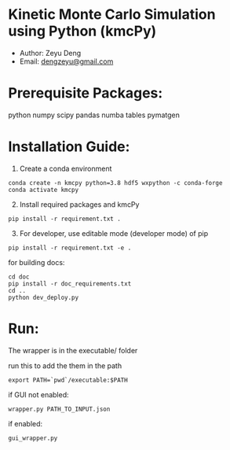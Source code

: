 # Kinetic Monte Carlo Simulation using Python (kmcPy)
- Author: Zeyu Deng
- Email: dengzeyu@gmail.com

# Prerequisite Packages:
python numpy scipy pandas numba tables pymatgen

# Installation Guide:
1. Create a conda environment

```
conda create -n kmcpy python=3.8 hdf5 wxpython -c conda-forge
conda activate kmcpy
```

2. Install required packages and kmcPy

`pip install -r requirement.txt .`

3. For developer, use editable mode (developer mode) of pip

`pip install -r requirement.txt -e .`


for building docs:
```
cd doc
pip install -r doc_requirements.txt
cd ..
python dev_deploy.py
```

# Run:

The wrapper is in the executable/ folder

run this to add the them in the path

```
export PATH=`pwd`/executable:$PATH
```

if GUI not enabled:

`wrapper.py PATH_TO_INPUT.json`

if enabled:

`gui_wrapper.py` 

